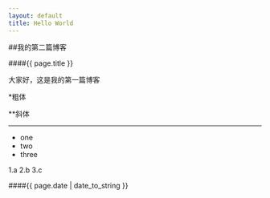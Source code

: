 ```yaml
---
layout: default
title: Hello World
---
```


##我的第二篇博客

####{{ page.title }}

大家好，这是我的第一篇博客

*粗体

**斜体

***

* one
* two
* three

1.a
2.b
3.c


####{{ page.date | date_to_string }}

